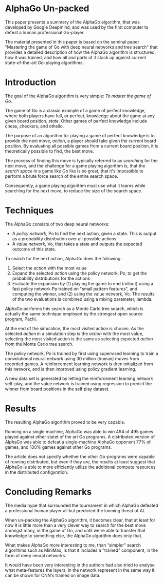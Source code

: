 # AlphaGo Un-packed
This paper presents a summery of the AlphaGo algorithm, that was developed by Google Deepmind, and was used by the first computer to defeat a human professional Go-player.
 
The material presented in this paper is based on the seminal paper "Mastering the game of Go with deep neural networks and tree search" that provides a detailed description of how the AlphaGo algorithm is structured, how it was trained, and how all and parts of it stack up against current state-of-the-art Go-playing algorithms.

# Introduction
The goal of the AlphaGo algorithm is very simple: *To master the game of Go*.

The game of Go is a classic example of a game of perfect knowledge, where both players have full, or perfect, knowledge about the game at any given board position, *state*. Other games of perfect knowledge include chess, checkers, and othello.

The purpose of an algorithm for playing a game of perfect knowledge is to provide the next move, *action*, a player should take given the current board position. By evaluating all possible games from a current board position, it is theoretically possible to find, the best move. 

The process of finding this move is typically referred to as *searching* for the next move, and the challenge for a game playing algorithm is, that the *search space* in a game like Go like is so great, that it's impossible to perform a brute force search of the entire search space.

Consequently, a game playing algorithm must use what it learns while searching for the next move, to reduce the size of the search space.

# Techniques
The AlphaGo consists of two deep neural networks:

* A *policy network*, Po to find the next action, given a state. This is output as a probability distribution over all possible actions.
* A *value network*, Vo, that takes a state and outputs the expected outcome of this state.

To search for the next action, AlphaGo does the following:

1. Select the *action* with the most value
2. Expand the selected *action* using the policy network, Po, to get the probability distributions for the actions
3. Evaluate the expansion by (1) playing the game to end (rollout) using a fast policy network Pp trained on "small pattern features", and computing the winner, and (2) using the value network, Vo. The results of the two evaluations is combined using a mixing parameter, lambda.

AlphaGo performs this search as a Monte Carlo tree search, which is actually the same technique employed by the strongest open source program, Pachi.

At the end of the simulation, the most visited action is chosen. As the selected *action* in a simulation step is the *action* with the most value, selecting the most visited action is the same as selecting expected *action* from the Monte Carlo tree search. 

The policy network, Po is trained by first using supervised learning to train a convolutional neural network using 30 million (human) moves from recorded games. A reinforcement learning network is then initialized from this network, and is then improved using policy gradient learning.

A new data set is generated by letting the reinforcement learning network  self-play, and the value network is trained using regression to predict the winner from board positions in the self play dataset. 

# Results
The resulting AlphaGo algorithm proved to be very capable.

Running on a single machine, AlphaGo was able to win 494 of 495 games played against other statet of the art Go programs. A distributed version of AlphaGo was able to defeat a single-machine AlphaGo opponent 77% of games, and 100% games against other Go programs.

The article does not specify whether the other Go-programs were capable of running distributed, but even if they are, the results at least suggest that AlphaGo is able to more efficiently utilize the additional compute resources in the distributed configuration.

# Concluding Remarks
The media hype that surrounded the tournament in which AlphaGo defeated a professional human player all but predicted the looming threat of AI.

When un-packing the AlphaGo algorithm, it becomes clear, that at least for now it is little more than a very clever way to search for the best move amongst many, in the game of Go, and until we're able to transfer that knowledge to something else, the AlphaGo algorithm does only that.

What makes AlphaGo more interesting to me, than "simpler" search algorithms such as MiniMax, is that it includes a "trained" component, in the form of deep neural networks. 

It would have been very interesting in the authors had also tried to analyse what meta-features the layers, in the network represent in the same way it can be shown for CNN's trained on image data. 
